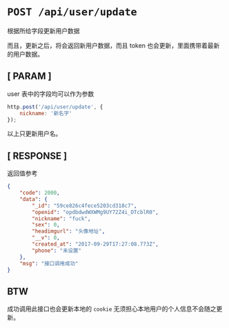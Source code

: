 # `POST /api/user/update` 

根据所给字段更新用户数据 

而且，更新之后，将会返回新用户数据，而且 token 也会更新，里面携带着最新的用户数据。


## [ PARAM ]
user 表中的字段均可以作为参数 

``` js
http.post('/api/user/update', {
    nickname: '新名字' 
}); 
```

以上只更新用户名。


## [ RESPONSE ]

返回值参考 

``` json
{
    "code": 2000,
    "data": {
        "_id": "59ce826c4fece5203cd318c7",
        "openid": "opdbdwdWXWMg9UY72Z4i_DTcblR0",
        "nickname": "fuck",
        "sex": 0,
        "headimgurl": "头像地址",
        "__v": 0,
        "created_at": "2017-09-29T17:27:08.773Z",
        "phone": "未设置"
    },
    "msg": "接口调用成功"
}
```


## BTW 

成功调用此接口也会更新本地的 `cookie` 无须担心本地用户的个人信息不会随之更新。 